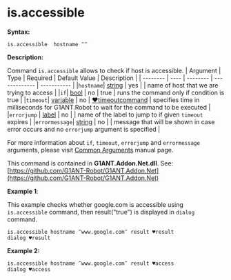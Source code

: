 # is.accessible

**Syntax:**

```G1ANT
is.accessible  hostname ‴‴
```

**Description:**

Command `is.accessible` allows to check if host is accessible.
| Argument | Type | Required | Default Value | Description |
| -------- | ---- | -------- | ------------- | ----------- |
|`hostname`| [string](https://github.com/G1ANT-Robot/G1ANT.Manual/blob/master/G1ANT-Language/Structures/string.md)  | yes  | | name of host that we are trying to access |
|`if`| [bool](https://github.com/G1ANT-Robot/G1ANT.Manual/blob/master/G1ANT-Language/Structures/bool.md) | no | true | runs the command only if condition is true |
|`timeout`| [variable](https://github.com/G1ANT-Robot/G1ANT.Manual/blob/master/G1ANT-Language/Special-Characters/variable.md) | no | [♥timeoutcommand](https://github.com/G1ANT-Robot/G1ANT.Manual/blob/master/G1ANT-Language/Variables/Special-Variables.md)  | specifies time in milliseconds for G1ANT.Robot to wait for the command to be executed |
|`errorjump` | [label](https://github.com/G1ANT-Robot/G1ANT.Manual/blob/master/G1ANT-Language/Structures/label.md) | no | | name of the label to jump to if given `timeout` expires |
|`errormessage`| [string](https://github.com/G1ANT-Robot/G1ANT.Manual/blob/master/G1ANT-Language/Structures/string.md) | no |  | message that will be shown in case error occurs and no `errorjump` argument is specified |

For more information about `if`, `timeout`, `errorjump` and `errormessage` arguments, please visit [Common Arguments](https://github.com/G1ANT-Robot/G1ANT.Manual/blob/master/G1ANT-Language/Common-Arguments.md)  manual page.

This command is contained in **G1ANT.Addon.Net.dll**.
See: [https://github.com/G1ANT-Robot/G1ANT.Addon.Net](https://github.com/G1ANT-Robot/G1ANT.Addon.Net)

**Example 1**:

This example checks whether google.com is accessible using `is.accessible` command, then result("true") is displayed in `dialog` command.

```G1ANT
is.accessible hostname ‴www.google.com‴ result ♥result
dialog ♥result
```

**Example 2:**

```G1ANT
is.accessible hostname ‴www.google.com‴ result ♥access
dialog ♥access
```
